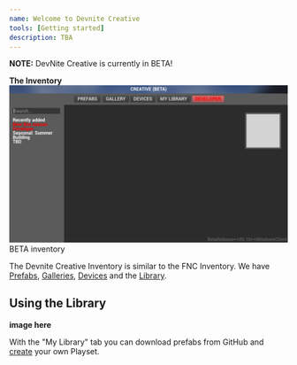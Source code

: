 ```yaml
---
name: Welcome to Devnite Creative
tools: [Getting started]
description: TBA
---
```


<div class="alert alert-primary" role="alert">
  <strong>NOTE:</strong> DevNite Creative is currently in BETA!
</div>

**The Inventory**
![beta inventory](https://raw.githubusercontent.com/DevniteCreative/Rhinestone/main/assets/devnitecreative.png)
BETA  inventory


The Devnite Creative Inventory is similar to the FNC Inventory. We have [Prefabs](htpps://dev.tfngames.tk/docs/using-prefabs), [Galleries](htpps://dev.tfngames.tk/docs/using-galleries), [Devices](htpps://dev.tfngames.tk/docs/using-prefabs) and the [Library](htpps://dev.tfngames.tk/docs/using-library-in-dnc). 


## Using the Library

**image here**


With the "My Library" tab you can download prefabs from GitHub and [create](https://dev.tfngames.tk/docs/dnc/create-your-first-playset) your own Playset.